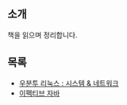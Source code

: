 ## 소개
책을 읽으며 정리합니다.

## 목록
- [우분투 리눅스 : 시스템 & 네트워크](/ubuntu_linux_system_and_network/)
- [이펙티브 자바](/effective_java_3/)